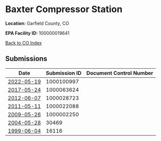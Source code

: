 # Baxter Compressor Station

**Location:** Garfield County, CO

**EPA Facility ID:** 100000019641

[Back to CO Index](../../index.md)

## Submissions

| Date | Submission ID | Document Control Number |
|------|--------------|-------------------------|
| [2022-05-19](submissions/1000100997.md) | 1000100997 |  |
| [2017-05-24](submissions/1000063624.md) | 1000063624 |  |
| [2012-06-07](submissions/1000028723.md) | 1000028723 |  |
| [2011-05-11](submissions/1000022088.md) | 1000022088 |  |
| [2009-05-26](submissions/1000002250.md) | 1000002250 |  |
| [2004-05-28](submissions/30469.md) | 30469 |  |
| [1999-06-04](submissions/16116.md) | 16116 |  |
